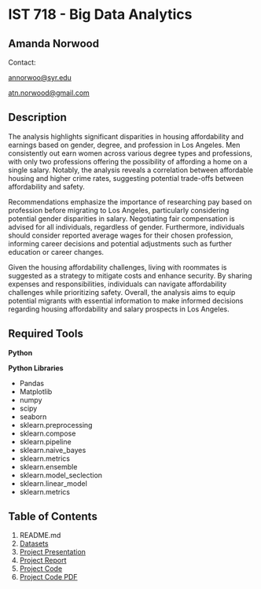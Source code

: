 # IST 718 - Big Data Analytics

## Amanda Norwood
Contact:

annorwoo@syr.edu

atn.norwood@gmail.com

## Description

The analysis highlights significant disparities in housing affordability and earnings based on gender, degree, and profession in Los Angeles. Men consistently out earn women across various degree types and professions, with only two professions offering the possibility of affording a home on a single salary. Notably, the analysis reveals a correlation between affordable housing and higher crime rates, suggesting potential trade-offs between affordability and safety.

Recommendations emphasize the importance of researching pay based on profession before migrating to Los Angeles, particularly considering potential gender disparities in salary. Negotiating fair compensation is advised for all individuals, regardless of gender. Furthermore, individuals should consider reported average wages for their chosen profession, informing career decisions and potential adjustments such as further education or career changes.

Given the housing affordability challenges, living with roommates is suggested as a strategy to mitigate costs and enhance security. By sharing expenses and responsibilities, individuals can navigate affordability challenges while prioritizing safety. Overall, the analysis aims to equip potential migrants with essential information to make informed decisions regarding housing affordability and salary prospects in Los Angeles.

## Required Tools

**Python**

**Python Libraries**
- Pandas
- Matplotlib
- numpy
- scipy
- seaborn
- sklearn.preprocessing
- sklearn.compose
- sklearn.pipeline
- sklearn.naive_bayes
- sklearn.metrics
- sklearn.ensemble
- sklearn.model_seclection
- sklearn.linear_model
- sklearn.metrics
  


## Table of Contents

1. README.md
2. [Datasets]()
3. [Project Presentation]()
4. [Project Report]()
5. [Project Code]()
6. [Project Code PDF]()
